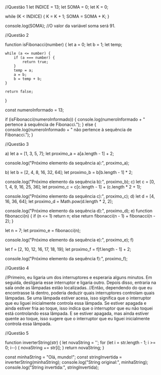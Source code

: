 //Questão 1
let INDICE = 13;
let SOMA = 0;
let K = 0;

while (K < INDICE) {
    K = K + 1;
    SOMA = SOMA + K;
}

console.log(SOMA);
//O valor da variável soma será 91.

//Questão 2

function isFibonacci(number) {
    let a = 0;
    let b = 1;
    let temp;

    while (a <= number) {
        if (a === number) {
            return true; 
        }
        temp = a;
        a = b;
        b = temp + b;
    }

    return false; 
}

const numeroInformado = 13;

if (isFibonacci(numeroInformado)) {
    console.log(numeroInformado + " pertence à sequência de Fibonacci.");
} else {
    console.log(numeroInformado + " não pertence à sequência de Fibonacci.");
}

//Questão 3

a)
let a = [1, 3, 5, 7];
let proximo_a = a[a.length - 1] + 2;

console.log("Próximo elemento da sequência a):", proximo_a);

b)
let b = [2, 4, 8, 16, 32, 64];
let proximo_b = b[b.length - 1] * 2;

console.log("Próximo elemento da sequência b):", proximo_b);
c)
let c = [0, 1, 4, 9, 16, 25, 36];
let proximo_c = c[c.length - 1] + (c.length * 2 + 1);

console.log("Próximo elemento da sequência c):", proximo_c);
d)
let d = [4, 16, 36, 64];
let proximo_d = Math.pow(d.length * 2, 2);

console.log("Próximo elemento da sequência d):", proximo_d);
e)
function fibonacci(n) {
    if (n <= 1)
        return n;
    else
        return fibonacci(n - 1) + fibonacci(n - 2);
}

let n = 7; 
let proximo_e = fibonacci(n);

console.log("Próximo elemento da sequência e):", proximo_e);
f)

let f = [2, 10, 12, 16, 17, 18, 19];
let proximo_f = f[f.length - 1] + 2;

console.log("Próximo elemento da sequência f):", proximo_f);

//Questão 4

//Primeiro, eu ligaria um dos interruptores e esperaria alguns minutos. Em seguida, desligaria esse interruptor e ligaria outro. Depois disso, entraria na sala onde as lâmpadas estão localizadas.
//Então, dependendo do que eu encontrasse lá dentro, poderia deduzir quais interruptores controlam quais lâmpadas. Se uma lâmpada estiver acesa, isso significa que o interruptor que eu liguei inicialmente controla essa lâmpada. Se estiver apagada e ainda estiver fria ao toque, isso indica que o interruptor que eu não toquei está controlando essa lâmpada. E se estiver apagada, mas ainda estiver quente ao toque, isso sugere que o interruptor que eu liguei inicialmente controla essa lâmpada.

//Questão 5

function inverterString(str) {
    let novaString = '';
    for (let i = str.length - 1; i >= 0; i--) {
        novaString += str[i];
    }
    return novaString;
}


const minhaString = "Olá, mundo!";
const stringInvertida = inverterString(minhaString);
console.log("String original:", minhaString);
console.log("String invertida:", stringInvertida);
